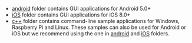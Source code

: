  - [android](android) folder contains GUI applications for Android 5.0+
 - [iOS](iOS) folder contains GUI applications for iOS 8.0+
 - [c++](c++) folder contains command-line sample applications for Windows, Raspberry Pi and Linux. These samples can also be used for Android or iOS but we recommend using the one in [android](android) and [iOS](iOS) folders.
 
